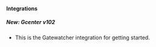 
#### Integrations
##### New: Gcenter v102
- This is the Gatewatcher integration for getting started.
